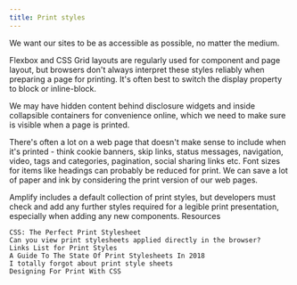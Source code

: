 ```yaml
---
title: Print styles
---
```

We want our sites to be as accessible as possible, no matter the medium.

Flexbox and CSS Grid layouts are regularly used for component and page layout, but browsers don't always interpret these styles reliably when preparing a page for printing. It's often best to switch the display property to block or inline-block.

We may have hidden content behind disclosure widgets and inside collapsible containers for convenience online, which we need to make sure is visible when a page is printed.

There's often a lot on a web page that doesn't make sense to include when it's printed - think cookie banners, skip links, status messages, navigation, video, tags and categories, pagination, social sharing links etc. Font sizes for items like headings can probably be reduced for print. We can save a lot of paper and ink by considering the print version of our web pages.

Amplify includes a default collection of print styles, but developers must check and add any further styles required for a legible print presentation, especially when adding any new components.
Resources

    CSS: The Perfect Print Stylesheet
    Can you view print stylesheets applied directly in the browser?
    Links List for Print Styles
    A Guide To The State Of Print Stylesheets In 2018
    I totally forgot about print style sheets
    Designing For Print With CSS
